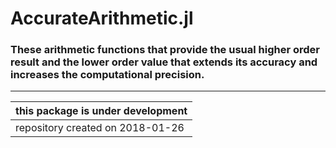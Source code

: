 # AccurateArithmetic.jl
### These arithmetic functions that provide the usual higher order result and the lower order value that extends its accuracy and increases the computational precision.

-----
    

| this package is under development |
|-----------------------------------|
| repository created on 2018-01-26  |
